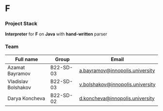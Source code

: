 # F

### Project Stack
**Interpreter** for **F** on **Java** with **hand-written** parser

### Team

| Full name           | Group     | Email                            |
|---------------------|-----------|----------------------------------|
| Azamat Bayramov     | B22-SD-03 | a.bayramov@innopolis.university  |
| Vladislav Bolshakov | B22-SD-03 | v.bolshakov@innopolis.university |
| Darya Koncheva      | B22-SD-02 | d.koncheva@innopolis.university  |
